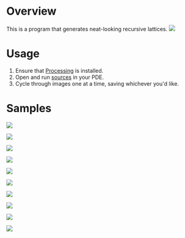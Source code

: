 # Overview
This is a program that generates neat-looking recursive lattices.
![](samples/234817.png)



# Usage
1. Ensure that [Processing](https://processing.org/) is installed.
2. Open and run [sources](sources) in your PDE.
3. Cycle through images one at a time, saving whichever you'd like.



# Samples
![](samples/196595.png)

![](samples/677018.png)

![](samples/234232.png)

![](samples/268255.png)

![](samples/475271.png)

![](samples/595993.png)

![](samples/598779.png)

![](samples/628583.png)

![](samples/903029.png)

![](samples/918472.png)
